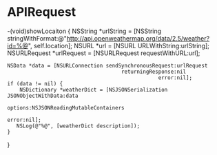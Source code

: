 # APIRequest



-(void)showLocaiton {
    NSString *urlString = [NSString stringWithFormat:@"http://api.openweathermap.org/data/2.5/weather?id=%@", self.location];
    NSURL *url = [NSURL URLWithString:urlString];
    NSURLRequest *urlRequest = [NSURLRequest requestWithURL:url];
    
    NSData *data = [NSURLConnection sendSynchronousRequest:urlRequest
                                         returningResponse:nil
                                                     error:nil];
    if (data != nil) {
        NSDictionary *weatherDict = [NSJSONSerialization JSONObjectWithData:data
                                                                    options:NSJSONReadingMutableContainers
                                                                      error:nil];
       NSLog(@"%@", [weatherDict description]);
    }
}
